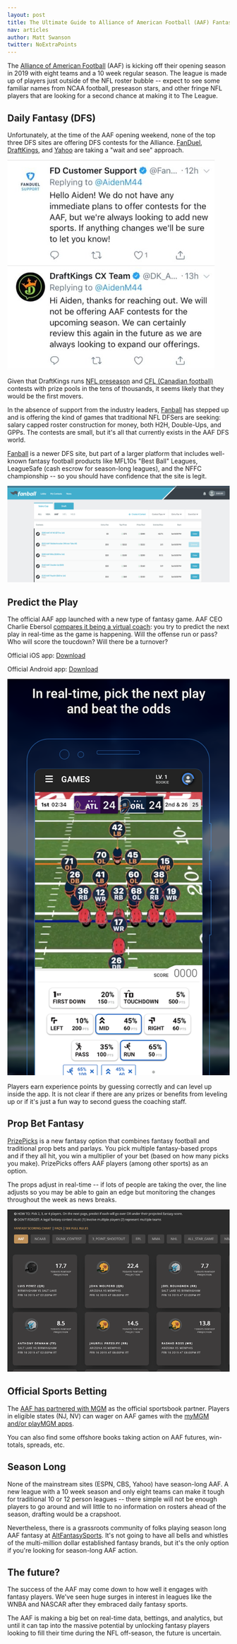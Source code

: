```yaml
---
layout: post
title: The Ultimate Guide to Alliance of American Football (AAF) Fantasy
nav: articles
author: Matt Swanson
twitter: NoExtraPoints
---
```


The [Alliance of American Football](https://aaf.com/) (AAF) is kicking off their opening season in 2019 with eight teams and a 10 week regular season. The league is made up of players just outside of the NFL roster bubble -- expect to see some familiar names from NCAA football, preseason stars, and other fringe NFL players that are looking for a second chance at making it to The League.

## Daily Fantasy (DFS)

Unfortunately, at the time of the AAF opening weekend, none of the top three DFS sites are offering DFS contests for the Alliance. [FanDuel](https://www.fanduel.com/), [DraftKings](https://draftkings.com), and [Yahoo](https://sports.yahoo.com/dailyfantasy) are taking a "wait and see" approach.

![No DFS](/images/no-dfs.jpg)

Given that DraftKings runs [NFL preseason](https://www.draftkings.com/playbook/nfl/fantasy-football-usage-notes-preseason-week-3) and [CFL (Canadian football)](https://www.draftkings.com/help/rules/cfl) contests with prize pools in the tens of thousands, it seems likely that they would be the first movers.

In the absence of support from the industry leaders, [Fanball](https://www.fanball.com/lobby/salary-cap?sport=AAF) has stepped up and is offering the kind of games that traditional NFL DFSers are seeking: salary capped roster construction for money, both H2H, Double-Ups, and GPPs. The contests are small, but it's all that currently exists in the AAF DFS world.

[Fanball](https://www.fanball.com/lobby/salary-cap?sport=AAF) is a newer DFS site, but part of a larger platform that includes well-known fantasy football products like MFL10s "Best Ball" Leagues, LeagueSafe (cash escrow for season-long leagues), and the NFFC championship -- so you should have confidence that the site is legit.

![Fanball AAF Lobby](/images/fanball-lobby.png)

## Predict the Play

The official AAF app launched with a new type of fantasy game. AAF CEO Charlie Ebersol [compares it being a virtual coach](https://www.thelines.com/charlie-ebersol-aaf-betting-fantasy-football/): you try to predict the next play in real-time as the game is happening. Will the offense run or pass? Who will score the toucdown? Will there be a turnover?

Official iOS app: [Download](https://itunes.apple.com/us/app/alliance-of-american-football/id1433999024?mt=8)

Official Android app: [Download](https://play.google.com/store/apps/details?id=com.aaf)

![Official AAF App](/images/aaf-app.png)

Players earn experience points by guessing correctly and can level up inside the app. It is not clear if there are any prizes or benefits from leveling up or if it's just a fun way to second guess the coaching staff.

## Prop Bet Fantasy

[PrizePicks](https://www.myprizepicks.com/) is a new fantasy option that combines fantasy football and traditional prop bets and parlays. You pick multiple fantasy-based props and if they all hit, you win a multiplier of your bet (based on how many picks you make). PrizePicks offers AAF players (among other sports) as an option.

The props adjust in real-time -- if lots of people are taking the over, the line adjusts so you may be able to gain an edge but monitoring the changes throughout the week as news breaks.

![PrizePicks Screenshot](/images/prize-picks.png)

## Official Sports Betting

The [AAF has partnered with MGM](http://www.espn.com/chalk/story/_/id/24632798/alliance-american-football-enhanced-live-game-betting) as the official sportsbook partner. Players in eligible states (NJ, NV) can wager on AAF games with the [myMGM and/or playMGM apps](https://www.mgmresorts.com/en/entertainment/aaf.html).

You can also find some offshore books taking action on AAF futures, win-totals, spreads, etc.

## Season Long

None of the mainstream sites (ESPN, CBS, Yahoo) have season-long AAF. A new league with a 10 week season and only eight teams can make it tough for traditional 10 or 12 person leagues -- there simple will not be enough players to go around and will little to no information on rosters ahead of the season, drafting would be a crapshoot.

Nevertheless, there is a grassroots community of folks playing season long AAF fantasy at [AltFantasySports](http://altfantasysports.com). It's not going to have all bells and whistles of the multi-million dollar established fantasy brands, but it's the only option if you're looking for season-long AAF action.

## The future?

The success of the AAF may come down to how well it engages with fantasy players. We've seen huge surges in interest in leagues like the WNBA and NASCAR after they embraced daily fantasy sports.

The AAF is making a big bet on real-time data, bettings, and analytics, but until it can tap into the massive potential by unlocking fantasy players looking to fill their time during the NFL off-season, the future is uncertain.
